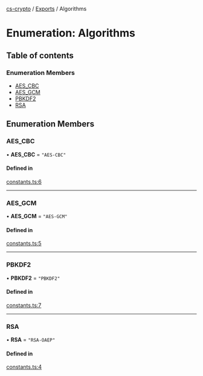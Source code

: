 [cs-crypto](../README.md) / [Exports](../modules.md) / Algorithms

# Enumeration: Algorithms

## Table of contents

### Enumeration Members

- [AES\_CBC](Algorithms.md#aes_cbc)
- [AES\_GCM](Algorithms.md#aes_gcm)
- [PBKDF2](Algorithms.md#pbkdf2)
- [RSA](Algorithms.md#rsa)

## Enumeration Members

### AES\_CBC

• **AES\_CBC** = ``"AES-CBC"``

#### Defined in

[constants.ts:6](https://github.com/CSplan/CS-crypto/blob/07a90ef/src/constants.ts#L6)

___

### AES\_GCM

• **AES\_GCM** = ``"AES-GCM"``

#### Defined in

[constants.ts:5](https://github.com/CSplan/CS-crypto/blob/07a90ef/src/constants.ts#L5)

___

### PBKDF2

• **PBKDF2** = ``"PBKDF2"``

#### Defined in

[constants.ts:7](https://github.com/CSplan/CS-crypto/blob/07a90ef/src/constants.ts#L7)

___

### RSA

• **RSA** = ``"RSA-OAEP"``

#### Defined in

[constants.ts:4](https://github.com/CSplan/CS-crypto/blob/07a90ef/src/constants.ts#L4)
